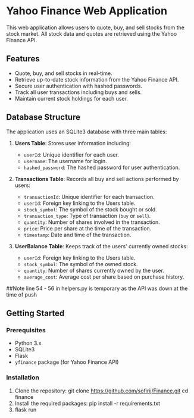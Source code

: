 # Yahoo Finance Web Application

This web application allows users to quote, buy, and sell stocks from the stock market. All stock data and quotes are retrieved using the Yahoo Finance API.

## Features

- Quote, buy, and sell stocks in real-time.
- Retrieve up-to-date stock information from the Yahoo Finance API.
- Secure user authentication with hashed passwords.
- Track all user transactions including buys and sells.
- Maintain current stock holdings for each user.

## Database Structure

The application uses an SQLite3 database with three main tables:

1. **Users Table**: Stores user information including:
   - `userId`: Unique identifier for each user.
   - `username`: The username for login.
   - `hashed_password`: The hashed password for user authentication.

2. **Transactions Table**: Records all buy and sell actions performed by users:
   - `transactionId`: Unique identifier for each transaction.
   - `userId`: Foreign key linking to the Users table.
   - `stock_symbol`: The symbol of the stock bought or sold.
   - `transaction_type`: Type of transaction (`buy` or `sell`).
   - `quantity`: Number of shares involved in the transaction.
   - `price`: Price per share at the time of the transaction.
   - `timestamp`: Date and time of the transaction.

3. **UserBalance Table**: Keeps track of the users' currently owned stocks:
   - `userId`: Foreign key linking to the Users table.
   - `stock_symbol`: The symbol of the owned stock.
   - `quantity`: Number of shares currently owned by the user.
   - `average_cost`: Average cost per share based on purchase history.
  
##Note line 54 - 56 in helpers.py is temporary as the API was down at the time of push

## Getting Started

### Prerequisites

- Python 3.x
- SQLite3
- Flask
- `yfinance` package (for Yahoo Finance API)

### Installation

1. Clone the repository:
   git clone https://github.com/sofirij/Finance.git
   cd finance
2. Install the required packages:
    pip install -r requirements.txt
3. flask run
